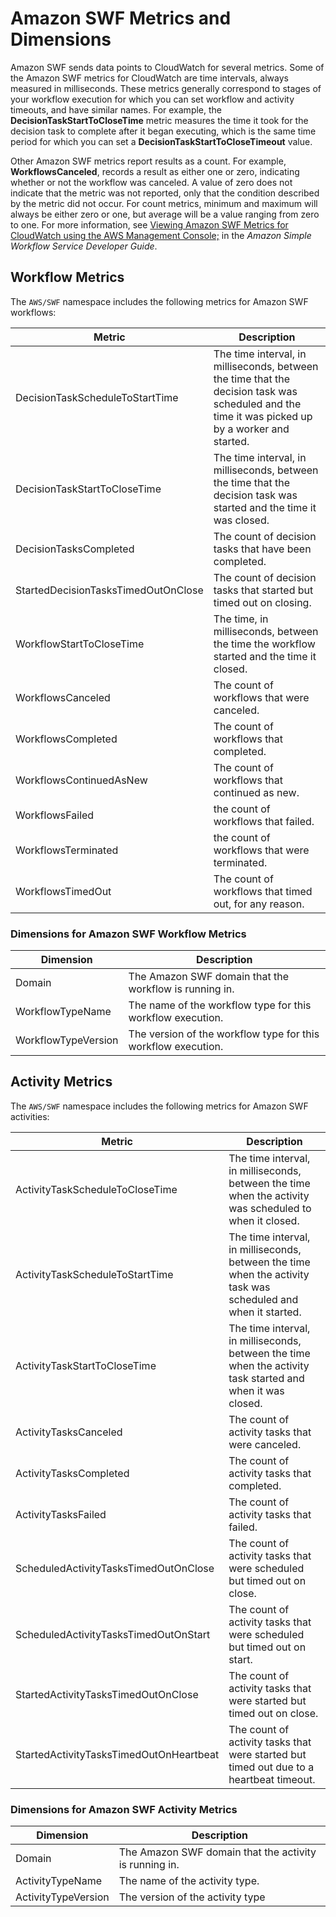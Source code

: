 # Amazon SWF Metrics and Dimensions<a name="swf-metricscollected"></a>

Amazon SWF sends data points to CloudWatch for several metrics\. Some of the Amazon SWF metrics for CloudWatch are time intervals, always measured in milliseconds\. These metrics generally correspond to stages of your workflow execution for which you can set workflow and activity timeouts, and have similar names\. For example, the **DecisionTaskStartToCloseTime** metric measures the time it took for the decision task to complete after it began executing, which is the same time period for which you can set a **DecisionTaskStartToCloseTimeout** value\.

Other Amazon SWF metrics report results as a count\. For example, **WorkflowsCanceled**, records a result as either one or zero, indicating whether or not the workflow was canceled\. A value of zero does not indicate that the metric was not reported, only that the condition described by the metric did not occur\. For count metrics, minimum and maximum will always be either zero or one, but average will be a value ranging from zero to one\. For more information, see [Viewing Amazon SWF Metrics for CloudWatch using the AWS Management Console;](http://docs.aws.amazon.com/amazonswf/latest/developerguide/cw-metrics-console.html) in the *Amazon Simple Workflow Service Developer Guide*\.

## Workflow Metrics<a name="cloudwatch-workflow-metrics"></a>

The `AWS/SWF` namespace includes the following metrics for Amazon SWF workflows:


| Metric | Description | 
| --- | --- | 
|  DecisionTaskScheduleToStartTime  |  The time interval, in milliseconds, between the time that the decision task was scheduled and the time it was picked up by a worker and started\.  | 
|  DecisionTaskStartToCloseTime  |  The time interval, in milliseconds, between the time that the decision task was started and the time it was closed\.  | 
|  DecisionTasksCompleted  |  The count of decision tasks that have been completed\.  | 
|  StartedDecisionTasksTimedOutOnClose  |  The count of decision tasks that started but timed out on closing\.  | 
|  WorkflowStartToCloseTime  |  The time, in milliseconds, between the time the workflow started and the time it closed\.  | 
|  WorkflowsCanceled  |  The count of workflows that were canceled\.  | 
|  WorkflowsCompleted  |  The count of workflows that completed\.  | 
|  WorkflowsContinuedAsNew  |  The count of workflows that continued as new\.  | 
|  WorkflowsFailed  |  the count of workflows that failed\.  | 
|  WorkflowsTerminated  |  the count of workflows that were terminated\.  | 
|  WorkflowsTimedOut  |  The count of workflows that timed out, for any reason\.  | 

### Dimensions for Amazon SWF Workflow Metrics<a name="cloudwatch-swf-workflow-metrics-dimensions"></a>


| Dimension | Description | 
| --- | --- | 
|  Domain  |  The Amazon SWF domain that the workflow is running in\.  | 
|  WorkflowTypeName  |  The name of the workflow type for this workflow execution\.  | 
|  WorkflowTypeVersion  |  The version of the workflow type for this workflow execution\.  | 

## Activity Metrics<a name="cloudwatch-activity-metrics"></a>

The `AWS/SWF` namespace includes the following metrics for Amazon SWF activities:


| Metric | Description | 
| --- | --- | 
|  ActivityTaskScheduleToCloseTime  |  The time interval, in milliseconds, between the time when the activity was scheduled to when it closed\.  | 
|  ActivityTaskScheduleToStartTime  |  The time interval, in milliseconds, between the time when the activity task was scheduled and when it started\.  | 
|  ActivityTaskStartToCloseTime  |  The time interval, in milliseconds, between the time when the activity task started and when it was closed\.  | 
|  ActivityTasksCanceled  |  The count of activity tasks that were canceled\.  | 
|  ActivityTasksCompleted  |  The count of activity tasks that completed\.  | 
|  ActivityTasksFailed  |  The count of activity tasks that failed\.  | 
|  ScheduledActivityTasksTimedOutOnClose  |  The count of activity tasks that were scheduled but timed out on close\.  | 
|  ScheduledActivityTasksTimedOutOnStart  |  The count of activity tasks that were scheduled but timed out on start\.  | 
|  StartedActivityTasksTimedOutOnClose  |  The count of activity tasks that were started but timed out on close\.  | 
|  StartedActivityTasksTimedOutOnHeartbeat  |  The count of activity tasks that were started but timed out due to a heartbeat timeout\.  | 

### Dimensions for Amazon SWF Activity Metrics<a name="cloudwatch-swf-activity-metrics-dimensions"></a>


| Dimension | Description | 
| --- | --- | 
|  Domain  |  The Amazon SWF domain that the activity is running in\.  | 
|  ActivityTypeName  |  The name of the activity type\.  | 
|  ActivityTypeVersion  |  The version of the activity type  | 